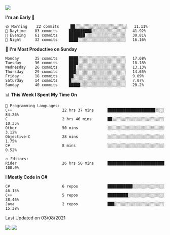 ![](https://komarev.com/ghpvc/?username=lilpidgey&color=red)
<!--START_SECTION:waka-->
**I'm an Early 🐤** 

```text
🌞 Morning    22 commits     ██░░░░░░░░░░░░░░░░░░░░░░░   11.11% 
🌆 Daytime    83 commits     ██████████░░░░░░░░░░░░░░░   41.92% 
🌃 Evening    61 commits     ███████░░░░░░░░░░░░░░░░░░   30.81% 
🌙 Night      32 commits     ████░░░░░░░░░░░░░░░░░░░░░   16.16%

```
📅 **I'm Most Productive on Sunday** 

```text
Monday       35 commits     ████░░░░░░░░░░░░░░░░░░░░░   17.68% 
Tuesday      36 commits     ████░░░░░░░░░░░░░░░░░░░░░   18.18% 
Wednesday    26 commits     ███░░░░░░░░░░░░░░░░░░░░░░   13.13% 
Thursday     29 commits     ███░░░░░░░░░░░░░░░░░░░░░░   14.65% 
Friday       18 commits     ██░░░░░░░░░░░░░░░░░░░░░░░   9.09% 
Saturday     14 commits     █░░░░░░░░░░░░░░░░░░░░░░░░   7.07% 
Sunday       40 commits     █████░░░░░░░░░░░░░░░░░░░░   20.2%

```


📊 **This Week I Spent My Time On** 

```text
💬 Programming Languages: 
C++                      22 hrs 37 mins      █████████████████████░░░░   84.26% 
C                        2 hrs 46 mins       ██░░░░░░░░░░░░░░░░░░░░░░░   10.35% 
Other                    50 mins             ░░░░░░░░░░░░░░░░░░░░░░░░░   3.12% 
Objective-C              28 mins             ░░░░░░░░░░░░░░░░░░░░░░░░░   1.75% 
C#                       8 mins              ░░░░░░░░░░░░░░░░░░░░░░░░░   0.52%

🔥 Editors: 
Rider                    26 hrs 50 mins      █████████████████████████   100.0%

```

**I Mostly Code in C#** 

```text
C#                       6 repos             ███████████░░░░░░░░░░░░░░   46.15% 
C++                      5 repos             █████████░░░░░░░░░░░░░░░░   38.46% 
Java                     2 repos             ███░░░░░░░░░░░░░░░░░░░░░░   15.38%

```



 Last Updated on 03/08/2021
<!--END_SECTION:waka-->
![](https://hit.yhype.me/github/profile?user_id=42968544)
![](https://komarev.com/ghpvc/?lilpidgey)
